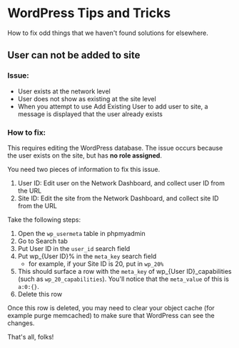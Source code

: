 # WordPress Tips and Tricks
How to fix odd things that we haven't found solutions for elsewhere.

## User can not be added to site

### Issue:

* User exists at the network level
* User does not show as existing at the site level
* When you attempt to use Add Existing User to add user to site, a message is displayed that the user already exists

### How to fix:

This requires editing the WordPress database. The issue occurs because the user exists on the site, but has **no role assigned**. 

You need two pieces of information to fix this issue.

1. User ID: Edit user on the Network Dashboard, and collect user ID from the URL
1. Site ID: Edit the site from the Network Dashboard, and collect site ID from the URL

Take the following steps:

1. Open the `wp_usermeta` table in phpmyadmin
1. Go to Search tab
1. Put User ID in the `user_id` search field
1. Put wp_{User ID}% in the `meta_key` search field
   * for example, if your Site ID is 20, put in `wp_20%`
1. This should surface a row with the `meta_key` of wp_{User ID}_capabilities (such as `wp_20_capabilities`). You'll notice that the `meta_value` of this is `a:0:{}`.
1. Delete this row

Once this row is deleted, you may need to clear your object cache (for example purge memcached) to make sure that WordPress can see the changes. 

That's all, folks!